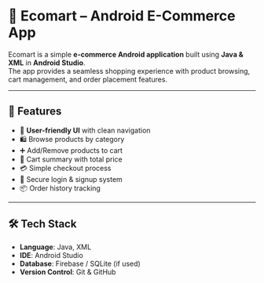 # 🛒 Ecomart – Android E-Commerce App  

Ecomart is a simple **e-commerce Android application** built using **Java & XML** in **Android Studio**.  
The app provides a seamless shopping experience with product browsing, cart management, and order placement features.  

---

## 🚀 Features  
- 📱 **User-friendly UI** with clean navigation  
- 🛍️ Browse products by category  
- ➕ Add/Remove products to cart  
- 🛒 Cart summary with total price  
- 💳 Simple checkout process  
- 🔐 Secure login & signup system  
- 📦 Order history tracking  

---

## 🛠️ Tech Stack  
- **Language**: Java, XML  
- **IDE**: Android Studio  
- **Database**: Firebase / SQLite (if used)  
- **Version Control**: Git & GitHub  

